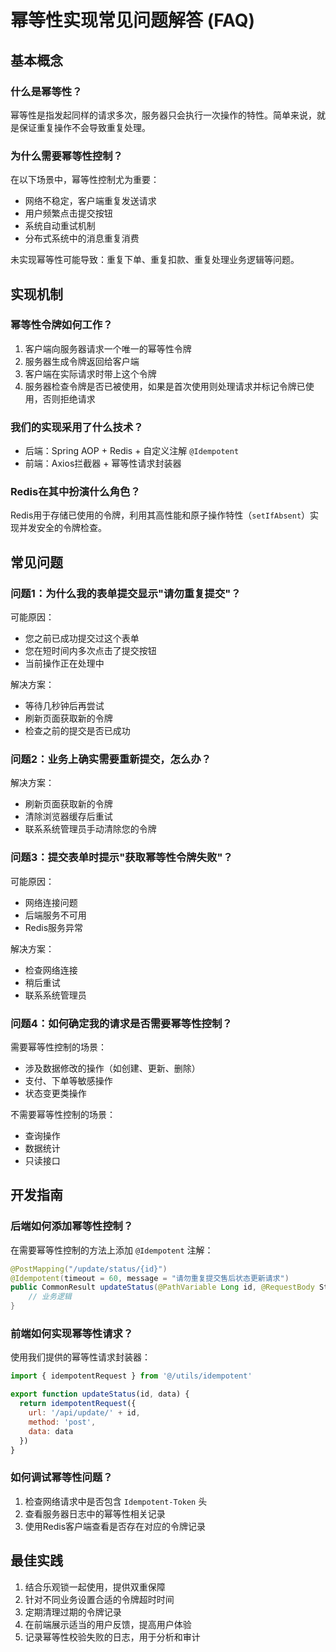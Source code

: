 # 幂等性实现常见问题解答 (FAQ)

## 基本概念

### 什么是幂等性？
幂等性是指发起同样的请求多次，服务器只会执行一次操作的特性。简单来说，就是保证重复操作不会导致重复处理。

### 为什么需要幂等性控制？
在以下场景中，幂等性控制尤为重要：
- 网络不稳定，客户端重复发送请求
- 用户频繁点击提交按钮
- 系统自动重试机制
- 分布式系统中的消息重复消费

未实现幂等性可能导致：重复下单、重复扣款、重复处理业务逻辑等问题。

## 实现机制

### 幂等性令牌如何工作？
1. 客户端向服务器请求一个唯一的幂等性令牌
2. 服务器生成令牌返回给客户端
3. 客户端在实际请求时带上这个令牌
4. 服务器检查令牌是否已被使用，如果是首次使用则处理请求并标记令牌已使用，否则拒绝请求

### 我们的实现采用了什么技术？
- 后端：Spring AOP + Redis + 自定义注解 `@Idempotent`
- 前端：Axios拦截器 + 幂等性请求封装器

### Redis在其中扮演什么角色？
Redis用于存储已使用的令牌，利用其高性能和原子操作特性（`setIfAbsent`）实现并发安全的令牌检查。

## 常见问题

### 问题1：为什么我的表单提交显示"请勿重复提交"？
可能原因：
- 您之前已成功提交过这个表单
- 您在短时间内多次点击了提交按钮
- 当前操作正在处理中

解决方案：
- 等待几秒钟后再尝试
- 刷新页面获取新的令牌
- 检查之前的提交是否已成功

### 问题2：业务上确实需要重新提交，怎么办？
解决方案：
- 刷新页面获取新的令牌
- 清除浏览器缓存后重试
- 联系系统管理员手动清除您的令牌

### 问题3：提交表单时提示"获取幂等性令牌失败"？
可能原因：
- 网络连接问题
- 后端服务不可用
- Redis服务异常

解决方案：
- 检查网络连接
- 稍后重试
- 联系系统管理员

### 问题4：如何确定我的请求是否需要幂等性控制？
需要幂等性控制的场景：
- 涉及数据修改的操作（如创建、更新、删除）
- 支付、下单等敏感操作
- 状态变更类操作

不需要幂等性控制的场景：
- 查询操作
- 数据统计
- 只读接口

## 开发指南

### 后端如何添加幂等性控制？
在需要幂等性控制的方法上添加 `@Idempotent` 注解：
```java
@PostMapping("/update/status/{id}")
@Idempotent(timeout = 60, message = "请勿重复提交售后状态更新请求")
public CommonResult updateStatus(@PathVariable Long id, @RequestBody StatusParam statusParam) {
    // 业务逻辑
}
```

### 前端如何实现幂等性请求？
使用我们提供的幂等性请求封装器：
```javascript
import { idempotentRequest } from '@/utils/idempotent'

export function updateStatus(id, data) {
  return idempotentRequest({
    url: '/api/update/' + id,
    method: 'post',
    data: data
  })
}
```

### 如何调试幂等性问题？
1. 检查网络请求中是否包含 `Idempotent-Token` 头
2. 查看服务器日志中的幂等性相关记录
3. 使用Redis客户端查看是否存在对应的令牌记录

## 最佳实践

1. 结合乐观锁一起使用，提供双重保障
2. 针对不同业务设置合适的令牌超时时间
3. 定期清理过期的令牌记录
4. 在前端展示适当的用户反馈，提高用户体验
5. 记录幂等性校验失败的日志，用于分析和审计 